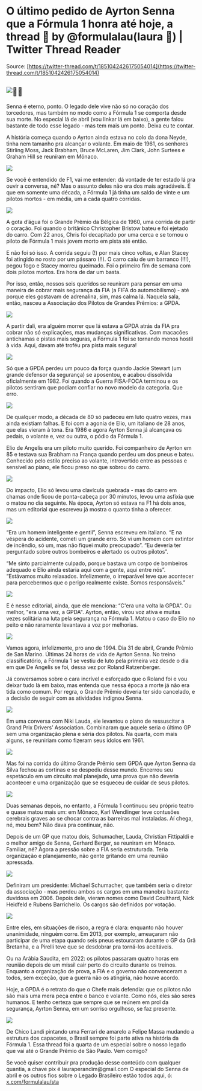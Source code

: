 # O último pedido de Ayrton Senna que a Fórmula 1 honra até hoje, a thread 🧶 by @formulalau(laura 🏁) | Twitter Thread Reader

Source: [https://twitter-thread.com/t/1851042426175054014](https://twitter-thread.com/t/1851042426175054014)

## ![🧶](https://abs.twimg.com/emoji/v2/svg/1f9f6.svg)🧶

Senna é eterno, ponto. O legado dele vive não só no coração dos torcedores, mas também no modo como a Fórmula 1 se comporta desde sua morte. No especial lá de abril (vou linkar lá em baixo), a gente falou bastante de todo esse legado - mas tem mais um ponto. Deixa eu te contar.

A história começa quando o Ayrton ainda estava no colo da dona Neyde, tinha nem tamanho pra alcançar o volante. Em maio de 1961, os senhores Stirling Moss, Jack Brabham, Bruce McLaren, Jim Clark, John Surtees e Graham Hill se reuníram em Mônaco.

[![](https://pbs.twimg.com/media/GbAhHaYWYAEiM8l.jpg)](https://pbs.twimg.com/media/GbAhHaYWYAEiM8l?format=jpg\&name=4096x4096)

Se você é entendido de F1, vai me entender: dá vontade de ter estado lá pra ouvir a conversa, né? Mas o assunto deles não era dos mais agradáveis. É que em somente uma década, a Fórmula 1 já tinha um saldo de vinte e um pilotos mortos - em média, um a cada quatro corridas.

[![](https://pbs.twimg.com/media/GbAhWt4XIAAYE6X.png)](https://pbs.twimg.com/media/GbAhWt4XIAAYE6X?format=png\&name=4096x4096)

A gota d’água foi o Grande Prêmio da Bélgica de 1960, uma corrida de partir o coração. Foi quando o britânico Christopher Bristow bateu e foi ejetado do carro. Com 22 anos, Chris foi decapitado por uma cerca e se tornou o piloto de Fórmula 1 mais jovem morto em pista até então.

E não foi só isso. A corrida seguiu (!) por mais cinco voltas, e Alan Stacey foi atingido no rosto por um pássaro (!!). O carro caiu de um barranco (!!!), pegou fogo e Stacey morreu queimado. Foi o primeiro fim de semana com dois pilotos mortos. Era hora de dar um basta.

Por isso, então, nossos seis queridos se reuniram para pensar em uma maneira de cobrar mais segurança da FIA (a FIFA do automobilismo) - até porque eles gostavam de adrenalina, sim, mas calma lá. Naquela sala, então, nasceu a Associação dos Pilotos de Grandes Prêmios: a GPDA.

[![](https://pbs.twimg.com/media/GbAitmoXUAAX6DF.png)](https://pbs.twimg.com/media/GbAitmoXUAAX6DF?format=png\&name=4096x4096)

A partir dali, era alguém morrer que lá estava a GPDA atrás da FIA pra cobrar não só explicações, mas mudanças significativas. Com macacões antichamas e pistas mais seguras, a Fórmula 1 foi se tornando menos hostil à vida. Aqui, davam até troféu pra pista mais segura!

[![](https://pbs.twimg.com/media/GbAjGSPXUAAfIsX.png)](https://pbs.twimg.com/media/GbAjGSPXUAAfIsX?format=png\&name=4096x4096)

Só que a GPDA perdeu um pouco da força quando Jackie Stewart (um grande defensor da segurança) se aposentou, e acabou dissolvida oficialmente em 1982. Foi quando a Guerra FISA-FOCA terminou e os pilotos sentiram que podiam confiar no novo modelo da categoria. Que erro.

[![](https://pbs.twimg.com/media/GbAyrb8WAAA6xd9.jpg)](https://pbs.twimg.com/media/GbAyrb8WAAA6xd9?format=jpg\&name=4096x4096)

De qualquer modo, a década de 80 só padeceu em luto quatro vezes, mas ainda existiam falhas. E foi com a agonia de Elio, um italiano de 28 anos, que elas vieram à tona. Era 1986 e agora Ayrton Senna já alcançava os pedais, o volante e, vez ou outra, o pódio da Fórmula 1.

Elio de Angelis era um piloto muito querido. Foi companheiro de Ayrton em 85 e testava sua Brabham na França quando perdeu um dos pneus e bateu. Conhecido pelo estilo preciso ao volante, introvertido entre as pessoas e sensível ao piano, ele ficou preso no que sobrou do carro.

[![](https://pbs.twimg.com/media/GbAy59mXIAAKjuU.png)](https://pbs.twimg.com/media/GbAy59mXIAAKjuU?format=png\&name=4096x4096)

Do impacto, Elio só levou uma clavícula quebrada - mas do carro em chamas onde ficou de ponta-cabeça por 30 minutos, levou uma asfixia que o matou no dia seguinte. Na época, Ayrton só estava na F1 há dois anos, mas um editorial que escreveu já mostra o quanto tinha a oferecer.

[![](https://pbs.twimg.com/media/GbAzW-DXUAElK8b.png)](https://pbs.twimg.com/media/GbAzW-DXUAElK8b?format=png\&name=4096x4096)

“Era um homem inteligente e gentil”, Senna escreveu em italiano. “E na véspera do acidente, cometi um grande erro. Só vi um homem com extintor de incêndio, só um, mas não fiquei muito preocupado”. “Eu deveria ter perguntado sobre outros bombeiros e alertado os outros pilotos”.

“Me sinto parcialmente culpado, porque bastava um corpo de bombeiros adequado e Elio ainda estaria aqui com a gente, aqui entre nós”. “Estávamos muito relaxados. Infelizmente, o irreparável teve que acontecer para percebermos que o perigo realmente existe. Somos responsáveis.”

[![](https://pbs.twimg.com/media/GbAzpZpWAAA6bVc.png)](https://pbs.twimg.com/media/GbAzpZpWAAA6bVc?format=png\&name=4096x4096)

E é nesse editorial, ainda, que ele menciona: “C'era una volta la GPDA". Ou melhor, "era uma vez, a GPDA". Ayrton, então, virou voz ativa e muitas vezes solitária na luta pela segurança na Fórmula 1. Matou o caso do Elio no peito e não raramente levantava a voz por melhorias.

[![](https://pbs.twimg.com/media/GbA0nn5WAAAt_Sq.png)](https://pbs.twimg.com/media/GbA0nn5WAAAt_Sq?format=png\&name=4096x4096)

Vamos agora, infelizmente, pro ano de 1994. Dia 31 de abril, Grande Prêmio de San Marino. Últimas 24 horas de vida de Ayrton Senna. No treino classificatório, a Fórmula 1 se vestiu de luto pela primeira vez desde o dia em que De Angelis se foi, dessa vez por Roland Ratzenberger.

Já conversamos sobre o cara incrível e esforçado que o Roland foi e vou deixar tudo lá em baixo, mas entenda que nessa época a morte já não era tida como comum. Por regra, o Grande Prêmio deveria ter sido cancelado, e a decisão de seguir com as atividades indignou Senna.

[![](https://pbs.twimg.com/media/GbA1fBAWkAA0qEp.png)](https://pbs.twimg.com/media/GbA1fBAWkAA0qEp?format=png\&name=4096x4096)

Em uma conversa com Niki Lauda, ele levantou o plano de ressuscitar a Grand Prix Drivers’ Association. Combinaram que aquele seria o último GP sem uma organização plena e séria dos pilotos. Na quarta, com mais alguns, se reuniriam como fizeram seus ídolos em 1961.

[![](https://pbs.twimg.com/media/GbA1oTKWgAA5jj8.png)](https://pbs.twimg.com/media/GbA1oTKWgAA5jj8?format=png\&name=4096x4096)

Mas foi na corrida do último Grande Prêmio sem GPDA que Ayrton Senna da Silva fechou as cortinas e se despediu desse mundo. Encerrou seu espetáculo em um circuito mal planejado, uma prova que não deveria acontecer e uma organização que se esqueceu de cuidar de seus pilotos.

[![](https://pbs.twimg.com/media/GbA1FRmXAAAYpCx.png)](https://pbs.twimg.com/media/GbA1FRmXAAAYpCx?format=png\&name=4096x4096)

Duas semanas depois, no entanto, a Fórmula 1 continuou seu próprio teatro e quase matou mais um: em Mônaco, Karl Wendlinger teve contusões cerebrais graves ao se chocar contra as barreiras mal instaladas. Aí chega, né, meu bem? Não dava pra continuar, não.

Depois de um GP que matou dois, Schumacher, Lauda, Christian Fittipaldi e o melhor amigo de Senna, Gerhard Berger, se reuniram em Mônaco. Familiar, né? Agora a pressão sobre a FIA seria estruturada. Teria organização e planejamento, não gente gritando em uma reunião apressada.

[![](https://pbs.twimg.com/media/GbA3g5XWoAAe2KF.jpg)](https://pbs.twimg.com/media/GbA3g5XWoAAe2KF?format=jpg\&name=4096x4096)

Definiram um presidente: Michael Schumacher, que também seria o diretor da associação - mas perdeu ambos os cargos em uma manobra bastante duvidosa em 2006. Depois dele, vieram nomes como David Coulthard, Nick Heidfeld e Rubens Barrichello. Os cargos são definidos por votação.

[![](https://pbs.twimg.com/media/GbA3rCIXAAA7zf2.jpg)](https://pbs.twimg.com/media/GbA3rCIXAAA7zf2?format=jpg\&name=4096x4096)

Entre eles, em situações de risco, a regra é clara: enquanto não houver unanimidade, ninguém corre. Em 2013, por exemplo, ameaçaram não participar de uma etapa quando seis pneus estouraram durante o GP da Grã Bretanha, e a Pirelli teve que se desdobrar pra torná-los aceitáveis.

Ou na Arábia Saudita, em 2022: os pilotos passaram quatro horas em reunião depois de um míssil cair perto do circuito durante os treinos. Enquanto a organização de prova, a FIA e o governo não convenceram a todos, sem exceção, que a guerra não os atingiria, não houve acordo.

Hoje, a GPDA é o retrato do que o Chefe mais defendia: que os pilotos não são mais uma mera peça entre o banco e volante. Como nós, eles são seres humanos. E tenho certeza que sempre que se reúnem em prol da segurança, Ayrton Senna, em um sorriso orgulhoso, se faz presente.

[![](https://pbs.twimg.com/media/GbA5L_IXUAAKFkp.png)](https://pbs.twimg.com/media/GbA5L_IXUAAKFkp?format=png\&name=4096x4096)

De Chico Landi pintando uma Ferrari de amarelo a Felipe Massa mudando a estrutura dos capacetes, o Brasil sempre foi parte ativa na história da Fórmula 1. Essa thread foi a quarta de um especial sobre o nosso legado que vai até o Grande Prêmio de São Paulo. Vem comigo?

Se você quiser contribuir pra produção desse conteúdo com qualquer quantia, a chave pix é lauraperandim\@gmail.com O especial do Senna de abril e os outros fios sobre o Legado Brasileiro estão todos aqui, ó: [x.com/formulalau/sta](https://x.com/formulalau/status/1848906913808855359)

